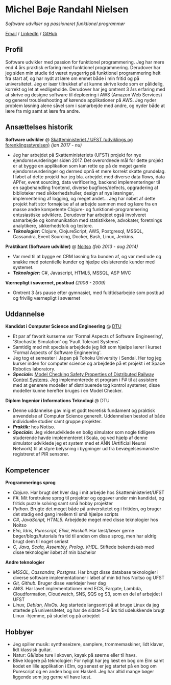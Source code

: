 # Michel Bøje Randahl Nielsen

_Software udvikler og passioneret funktionel programmør_

[Email](mailto:michel@randahl.net) / [LinkedIn](www.linkedin.com/in/michel-randahl) / [GitHub](https://github.com/michelrandahl)

## Profil
Software udvikler med passion for funktionel programmering. Jeg har mere end 4 års praktisk erfaring med funktionel programmering. Derudover har jeg siden min studie tid været nysgerrig på funktionel programmering helt fra start af, og har nydt at lære om emnet både i min fritid og på universitetet. Jeg er især tiltrukket af at kunne skrive kode som er pålidelig, korrekt og let at vedligeholde. Derudover har jeg omtrent 3 års erfaring med at skrive og designe software til deploering i AWS (Amazon Web Services) og generel troubleshooting af kørende applikationer på AWS.
Jeg nyder problem løsning alene såvel som i samarbejde med andre, og nyder både at lære fra mig samt at lære fra andre.

## Ansættelses historik
**Software udvikler** @ [Skatteministeriet / UFST (udviklings og forenklingsstyrelsen)](https://www.ufst.dk/) _(jan 2017 - nu)_
- Jeg har arbejdet på Skatteministeriets (UFST) projekt for nye ejendomsvurderinger siden 2017. Det overordnede mål for dette projekt er at bygge en applikation som kan rette op på de meget gamle ejendomsvurderinger og dermed opnå et mere korrekt skatte grundelag. I løbet af dette projekt har jeg bla. arbejdet med diverse data flows, data API'er, event sourcing, data verificering, backend implementeringer til en sagbehandling frontend, diverse bugfixes/defects, opgradering af biblioteker med sikkerhedshuller, design af nye løsninger, implementering af logging, og meget andet... Jeg har iløbet af dette projekt haft stor fornøjelse af at arbejde sammen med og lære fra en masse andre kompetente Clojure- og funktionel-programmering entusiastiske udviklere. Derudover har arbejdet også involveret samarbejde og kommunikation med statistikkere, advokater, foretnings analytikere, sikkerhedsfolk og testere.
- **_Teknologier:_** Clojure, ClojureScript, AWS, Postgresql, MSSQL, Cassandra, Event Sourcing, Docker, Bash, Linux, Jenkins.

**Praktikant (Software udvikler)** @ [Noitso](https://www.noitso.dk/) _(feb 2013 - aug 2014)_
- Var med til at bygge en CRM løsning fra bunden af, og var med ude og snakke med potentielle kunder og hjælpe eksisterende kunder med systemet.
- **_Teknologier:_** C#, Javascript, HTML5, MSSQL, ASP MVC

**Værnepligt i søværnet, postbud** _(2006 - 2009)_
- Omtrent 3 års pause efter gymnasiet, med fuldtidsarbejde som postbud og frivilig værnepligt i søværnet

## Uddannelse

**Kandidat i Computer Science and Engineering** @ [DTU](https://www.dtu.dk/english/education/msc/programmes/computer_science_and_engineering)
- Et par af favorit kurserne var 'Formal Aspects of Software Engineering', 'Stochastic Simulation' og 'Fault Tolerant Systems'.
- Samtidig med mit speciale arbejdede jeg lidt som hjælpe lærer i kurset 'Formal Aspects of Software Engineering'.
- Jeg tog et semester i Japan på Tohoku University i Sendai. Her tog jeg kurser inden for computer science og arbejdede på et projekt i et Space Robotics laboratory.
- **_Speciale:_** [Model Checking Safety Properties of Distributed Railway Control Systems](http://www2.imm.dtu.dk/pubdb/edoc/imm6955.pdf). Jeg implementerede et program i F# til at assistere med at generere modeller af distribuerede tog kontrol systemer, disse modeller kunne herefter bruges i en Model Checker.

**Diplom Ingeniør i Informations Teknologi** @ DTU
- Denne uddannelse gav mig et godt teoretisk fundament og praktisk anvendelse af Computer Science generelt. Uddennelsen bestod af både individuelle studier samt gruppe projekter.
- **_Praktik:_** hos Notiso.
- **_Speciale:_** Jeg viderudviklede en bolig simulator som nogle tidligere studerende havde implementeret i Scala, og ved hjælp af denne simulator udviklede jeg et system med et ANN (Artificial Neural Network) til at styre belysning i bygninger ud fra bevægelsesmønstre registreret af PIR sensorer.

## Kompetencer
**Programmerings sprog**
- *Clojure.* Har brugt det hver dag i mit arbejde hos Skatteministeriet/UFST
- *F#.* Mit foretrukne sprog til projekter og opgaver under min kandidat, og fritids puzzle solving samt små hobby projekter
- *Python.* Brugte det meget både på universitetet og i fritiden, og bruger det stadig end gang imellem til små hjælpe scripts
- *C#, JavaScript, HTML5.* Arbejdede meget med disse teknologier hos Noitso
- *Elm, Idris, Purescript, Elixir, Haskell.* Har læst/læser gerne bøger/blogs/tutorials fra tid til anden om disse sprog, men har aldrig brugt dem til noget seriøst
- *C, Java, Scala, Assembly, Prolog, VHDL.* Stiftede bekendskab med disse teknologier iløbet af min bachelor

**Andre teknologier**
- *MSSQL, Cassandra, Postgres.* Har brugt disse database teknologier i diverse software implementationer i løbet af min tid hos Noitso og UFST
- *Git, Github.* Bruger disse værktøjer hver dag
- *AWS.* Har lavet implementationer med ECS, Fargate, Lambda, Cloudformation, Cloudwatch, SNS, SQS og S3, som en del af arbejdet i UFST
- *Linux, Debian, NixOs.* Jeg startede langsomt på at bruge Linux da jeg startede på universitetet, og har de sidste 5-6 års tid udelukkende brugt Linux -hjemme, på studiet og på arbejdet

## Hobbyer
- Jeg spiller musik: syntheseizere, samplere, trommemaskiner, lidt klaver, lidt klassisk guitar.
- Natur: Gå/løbe ture i skoven, kayak på søerne eller til havs.
- Blive klogere på teknologier: For nyligt har jeg læst en bog om Elm samt kodet en lille applikation i Elm, og senest er jeg startet på en bog om Purescript og en anden bog om Haskell. Jeg har altid mange bøger liggende som jeg gerne vil have læst.
